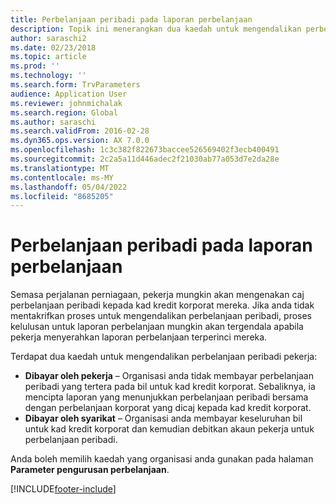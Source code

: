 ```yaml
---
title: Perbelanjaan peribadi pada laporan perbelanjaan
description: Topik ini menerangkan dua kaedah untuk mengendalikan perbelanjaan peribadi pekerja dalam Microsoft Dynamics 365 Kewangan.
author: saraschi2
ms.date: 02/23/2018
ms.topic: article
ms.prod: ''
ms.technology: ''
ms.search.form: TrvParameters
audience: Application User
ms.reviewer: johnmichalak
ms.search.region: Global
ms.author: saraschi
ms.search.validFrom: 2016-02-28
ms.dyn365.ops.version: AX 7.0.0
ms.openlocfilehash: 1c3c382f822673baccee526569402f3ecb400491
ms.sourcegitcommit: 2c2a5a11d446adec2f21030ab77a053d7e2da28e
ms.translationtype: MT
ms.contentlocale: ms-MY
ms.lasthandoff: 05/04/2022
ms.locfileid: "8685205"
---
```

# <a name="personal-expenses-on-an-expense-report"></a>Perbelanjaan peribadi pada laporan perbelanjaan

Semasa perjalanan perniagaan, pekerja mungkin akan mengenakan caj perbelanjaan peribadi kepada kad kredit korporat mereka. Jika anda tidak mentakrifkan proses untuk mengendalikan perbelanjaan peribadi, proses kelulusan untuk laporan perbelanjaan mungkin akan tergendala apabila pekerja menyerahkan laporan perbelanjaan terperinci mereka. 

Terdapat dua kaedah untuk mengendalikan perbelanjaan peribadi pekerja:

- **Dibayar oleh pekerja** – Organisasi anda tidak membayar perbelanjaan peribadi yang tertera pada bil untuk kad kredit korporat. Sebaliknya, ia mencipta laporan yang menunjukkan perbelanjaan peribadi bersama dengan perbelanjaan korporat yang dicaj kepada kad kredit korporat.
- **Dibayar oleh syarikat** – Organisasi anda membayar keseluruhan bil untuk kad kredit korporat dan kemudian debitkan akaun pekerja untuk perbelanjaan peribadi.

Anda boleh memilih kaedah yang organisasi anda gunakan pada halaman **Parameter pengurusan perbelanjaan**.


[!INCLUDE[footer-include](../includes/footer-banner.md)]
